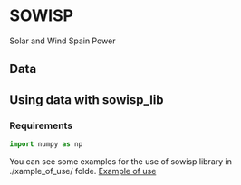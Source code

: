 # SOWISP

Solar and Wind Spain Power


## Data

## Using data with sowisp_lib
### Requirements

```python
import numpy as np
```

You can see some examples for the use of sowisp library in ./xample_of_use/ folde. 
[Example of use](https://github.com/matrasujaen/SOWISP/blob/main/Examples/example_of_use.md)
